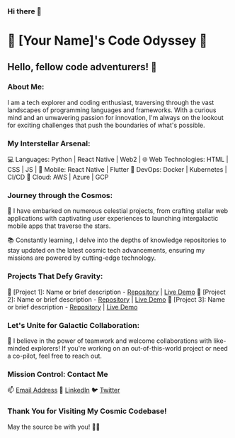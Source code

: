 ### Hi there 👋

<!-- Welcome to My GitHub World! -->

# 🚀 [Your Name]'s Code Odyssey 🌌

## Hello, fellow code adventurers! 👋

### About Me:

I am a tech explorer and coding enthusiast, traversing through the vast landscapes of programming languages and frameworks. With a curious mind and an unwavering passion for innovation, I'm always on the lookout for exciting challenges that push the boundaries of what's possible.

### My Interstellar Arsenal:

💻 Languages: Python | React Native | Web2 |
🌐 Web Technologies: HTML | CSS | JS |
📱 Mobile: React Native | Flutter
🐳 DevOps: Docker | Kubernetes | CI/CD
🚀 Cloud: AWS | Azure | GCP

### Journey through the Cosmos:

🌠 I have embarked on numerous celestial projects, from crafting stellar web applications with captivating user experiences to launching intergalactic mobile apps that traverse the stars.

📚 Constantly learning, I delve into the depths of knowledge repositories to stay updated on the latest cosmic tech advancements, ensuring my missions are powered by cutting-edge technology.

### Projects That Defy Gravity:

🌌 [Project 1]: Name or brief description - [Repository](link) | [Live Demo](link)
🌌 [Project 2]: Name or brief description - [Repository](link) | [Live Demo](link)
🌌 [Project 3]: Name or brief description - [Repository](link) | [Live Demo](link)

### Let's Unite for Galactic Collaboration:

🌟 I believe in the power of teamwork and welcome collaborations with like-minded explorers! If you're working on an out-of-this-world project or need a co-pilot, feel free to reach out.

### Mission Control: Contact Me

📫 [Email Address](mailto:demiladebamgboye@gmail.com)
📱 [LinkedIn](https://www.linkedin.com/in/favour-bamgboye-690449240)
🐦 [Twitter](https://twitter.com/iamAgba_Coder)

### Thank You for Visiting My Cosmic Codebase!

May the source be with you! 🌠🚀

<!--
**agba-coder/agba-coder** is a ✨ _special_ ✨ repository because its `README.md` (this file) appears on your GitHub profile.

Here are some ideas to get you started:

- 🔭 I’m currently working on ...
- 🌱 I’m currently learning ...
- 👯 I’m looking to collaborate on ...
- 🤔 I’m looking for help with ...
- 💬 Ask me about ...
- 📫 How to reach me: ...
- 😄 Pronouns: ...
- ⚡ Fun fact: ...
-->
